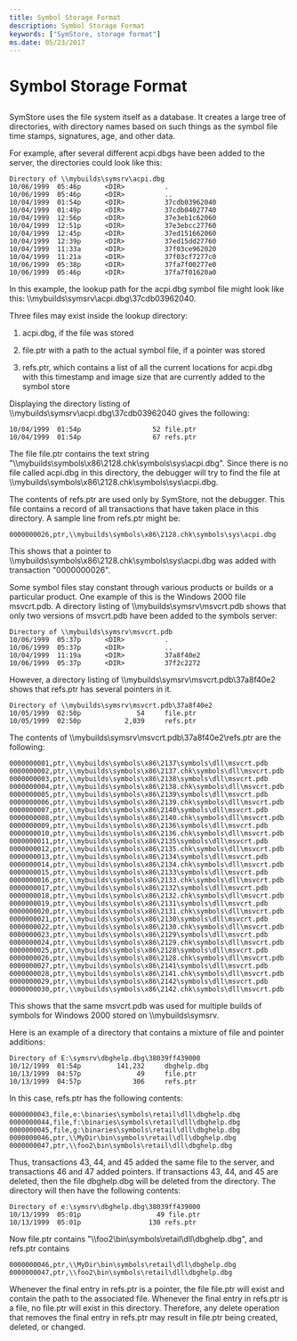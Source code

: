 ```yaml
---
title: Symbol Storage Format
description: Symbol Storage Format
keywords: ["SymStore, storage format"]
ms.date: 05/23/2017
---
```


# Symbol Storage Format


## <span id="ddk_symbol_files_overview_dbg"></span><span id="DDK_SYMBOL_FILES_OVERVIEW_DBG"></span>


SymStore uses the file system itself as a database. It creates a large tree of directories, with directory names based on such things as the symbol file time stamps, signatures, age, and other data.

For example, after several different acpi.dbgs have been added to the server, the directories could look like this:

```console
Directory of \\mybuilds\symsrv\acpi.dbg
10/06/1999  05:46p      <DIR>          .
10/06/1999  05:46p      <DIR>          ..
10/04/1999  01:54p      <DIR>          37cdb03962040
10/04/1999  01:49p      <DIR>          37cdb04027740
10/04/1999  12:56p      <DIR>          37e3eb1c62060
10/04/1999  12:51p      <DIR>          37e3ebcc27760
10/04/1999  12:45p      <DIR>          37ed151662060
10/04/1999  12:39p      <DIR>          37ed15dd27760
10/04/1999  11:33a      <DIR>          37f03ce962020
10/04/1999  11:21a      <DIR>          37f03cf7277c0
10/06/1999  05:38p      <DIR>          37fa7f00277e0
10/06/1999  05:46p      <DIR>          37fa7f01620a0
```

In this example, the lookup path for the acpi.dbg symbol file might look like this: \\\\mybuilds\\symsrv\\acpi.dbg\\37cdb03962040.

Three files may exist inside the lookup directory:

1.  acpi.dbg, if the file was stored

2.  file.ptr with a path to the actual symbol file, if a pointer was stored

3.  refs.ptr, which contains a list of all the current locations for acpi.dbg with this timestamp and image size that are currently added to the symbol store

Displaying the directory listing of \\\\mybuilds\\symsrv\\acpi.dbg\\37cdb03962040 gives the following:

```console
10/04/1999  01:54p                  52 file.ptr
10/04/1999  01:54p                  67 refs.ptr
```

The file file.ptr contains the text string "\\\\mybuilds\\symbols\\x86\\2128.chk\\symbols\\sys\\acpi.dbg". Since there is no file called acpi.dbg in this directory, the debugger will try to find the file at \\\\mybuilds\\symbols\\x86\\2128.chk\\symbols\\sys\\acpi.dbg.

The contents of refs.ptr are used only by SymStore, not the debugger. This file contains a record of all transactions that have taken place in this directory. A sample line from refs.ptr might be:

```text
0000000026,ptr,\\mybuilds\symbols\x86\2128.chk\symbols\sys\acpi.dbg
```

This shows that a pointer to \\\\mybuilds\\symbols\\x86\\2128.chk\\symbols\\sys\\acpi.dbg was added with transaction "0000000026".

Some symbol files stay constant through various products or builds or a particular product. One example of this is the Windows 2000 file msvcrt.pdb. A directory listing of \\\\mybuilds\\symsrv\\msvcrt.pdb shows that only two versions of msvcrt.pdb have been added to the symbols server:

```console
Directory of \\mybuilds\symsrv\msvcrt.pdb
10/06/1999  05:37p      <DIR>          .
10/06/1999  05:37p      <DIR>          ..
10/04/1999  11:19a      <DIR>          37a8f40e2
10/06/1999  05:37p      <DIR>          37f2c2272
```

However, a directory listing of \\\\mybuilds\\symsrv\\msvcrt.pdb\\37a8f40e2 shows that refs.ptr has several pointers in it.

```console
Directory of \\mybuilds\symsrv\msvcrt.pdb\37a8f40e2
10/05/1999  02:50p              54     file.ptr
10/05/1999  02:50p           2,039     refs.ptr
```

The contents of \\\\mybuilds\\symsrv\\msvcrt.pdb\\37a8f40e2\\refs.ptr are the following:

```text
0000000001,ptr,\\mybuilds\symbols\x86\2137\symbols\dll\msvcrt.pdb
0000000002,ptr,\\mybuilds\symbols\x86\2137.chk\symbols\dll\msvcrt.pdb
0000000003,ptr,\\mybuilds\symbols\x86\2138\symbols\dll\msvcrt.pdb
0000000004,ptr,\\mybuilds\symbols\x86\2138.chk\symbols\dll\msvcrt.pdb
0000000005,ptr,\\mybuilds\symbols\x86\2139\symbols\dll\msvcrt.pdb
0000000006,ptr,\\mybuilds\symbols\x86\2139.chk\symbols\dll\msvcrt.pdb
0000000007,ptr,\\mybuilds\symbols\x86\2140\symbols\dll\msvcrt.pdb
0000000008,ptr,\\mybuilds\symbols\x86\2140.chk\symbols\dll\msvcrt.pdb
0000000009,ptr,\\mybuilds\symbols\x86\2136\symbols\dll\msvcrt.pdb
0000000010,ptr,\\mybuilds\symbols\x86\2136.chk\symbols\dll\msvcrt.pdb
0000000011,ptr,\\mybuilds\symbols\x86\2135\symbols\dll\msvcrt.pdb
0000000012,ptr,\\mybuilds\symbols\x86\2135.chk\symbols\dll\msvcrt.pdb
0000000013,ptr,\\mybuilds\symbols\x86\2134\symbols\dll\msvcrt.pdb
0000000014,ptr,\\mybuilds\symbols\x86\2134.chk\symbols\dll\msvcrt.pdb
0000000015,ptr,\\mybuilds\symbols\x86\2133\symbols\dll\msvcrt.pdb
0000000016,ptr,\\mybuilds\symbols\x86\2133.chk\symbols\dll\msvcrt.pdb
0000000017,ptr,\\mybuilds\symbols\x86\2132\symbols\dll\msvcrt.pdb
0000000018,ptr,\\mybuilds\symbols\x86\2132.chk\symbols\dll\msvcrt.pdb
0000000019,ptr,\\mybuilds\symbols\x86\2131\symbols\dll\msvcrt.pdb
0000000020,ptr,\\mybuilds\symbols\x86\2131.chk\symbols\dll\msvcrt.pdb
0000000021,ptr,\\mybuilds\symbols\x86\2130\symbols\dll\msvcrt.pdb
0000000022,ptr,\\mybuilds\symbols\x86\2130.chk\symbols\dll\msvcrt.pdb
0000000023,ptr,\\mybuilds\symbols\x86\2129\symbols\dll\msvcrt.pdb
0000000024,ptr,\\mybuilds\symbols\x86\2129.chk\symbols\dll\msvcrt.pdb
0000000025,ptr,\\mybuilds\symbols\x86\2128\symbols\dll\msvcrt.pdb
0000000026,ptr,\\mybuilds\symbols\x86\2128.chk\symbols\dll\msvcrt.pdb
0000000027,ptr,\\mybuilds\symbols\x86\2141\symbols\dll\msvcrt.pdb
0000000028,ptr,\\mybuilds\symbols\x86\2141.chk\symbols\dll\msvcrt.pdb
0000000029,ptr,\\mybuilds\symbols\x86\2142\symbols\dll\msvcrt.pdb
0000000030,ptr,\\mybuilds\symbols\x86\2142.chk\symbols\dll\msvcrt.pdb
```

This shows that the same msvcrt.pdb was used for multiple builds of symbols for Windows 2000 stored on \\\\mybuilds\\symsrv.

Here is an example of a directory that contains a mixture of file and pointer additions:

```console
Directory of E:\symsrv\dbghelp.dbg\38039ff439000
10/12/1999  01:54p         141,232     dbghelp.dbg
10/13/1999  04:57p              49     file.ptr
10/13/1999  04:57p             306     refs.ptr
```

In this case, refs.ptr has the following contents:

```text
0000000043,file,e:\binaries\symbols\retail\dll\dbghelp.dbg
0000000044,file,f:\binaries\symbols\retail\dll\dbghelp.dbg
0000000045,file,g:\binaries\symbols\retail\dll\dbghelp.dbg
0000000046,ptr,\\MyDir\bin\symbols\retail\dll\dbghelp.dbg
0000000047,ptr,\\foo2\bin\symbols\retail\dll\dbghelp.dbg
```

Thus, transactions 43, 44, and 45 added the same file to the server, and transactions 46 and 47 added pointers. If transactions 43, 44, and 45 are deleted, then the file dbghelp.dbg will be deleted from the directory. The directory will then have the following contents:

```console
Directory of e:\symsrv\dbghelp.dbg\38039ff439000
10/13/1999  05:01p                   49 file.ptr
10/13/1999  05:01p                 130 refs.ptr
```

Now file.ptr contains "\\\\foo2\\bin\\symbols\\retail\\dll\\dbghelp.dbg", and refs.ptr contains

```text
0000000046,ptr,\\MyDir\bin\symbols\retail\dll\dbghelp.dbg
0000000047,ptr,\\foo2\bin\symbols\retail\dll\dbghelp.dbg
```

Whenever the final entry in refs.ptr is a pointer, the file file.ptr will exist and contain the path to the associated file. Whenever the final entry in refs.ptr is a file, no file.ptr will exist in this directory. Therefore, any delete operation that removes the final entry in refs.ptr may result in file.ptr being created, deleted, or changed.

 

 